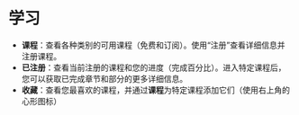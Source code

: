 # **学习**

- **课程**：查看各种类别的可用课程（免费和订阅）。使用“注册”查看详细信息并注册课程。
- **已注册**：查看当前注册的课程和您的进度（完成百分比）。进入特定课程后，您可以获取已完成章节和部分的更多详细信息。
- **收藏**：查看您最喜欢的课程，并通过**课程**为特定课程添加它们（使用右上角的心形图标）

